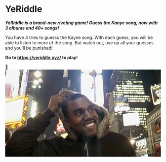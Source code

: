 # YeRiddle

***YeRiddle is a brand-new riveting game! Guess the Kanye song, now with 3 albums and 40+ songs!***

You have 4 tries to guesss the Kayne song. With each guess, you will be able to listen to more of the song. But watch out, use up all your guesses and you'll be punished!

**Go to https://yeriddle.xyz/ to play!**

🐐
![Kanye](kanye.jpg)
